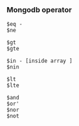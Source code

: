 ### Mongodb operator


    $eq -
    $ne
    
    $gt
    $gte
    
    $in - [inside array ]
    $nin
    
    $lt
    $lte
    
    $and
    $or'
    $nor
    $not


